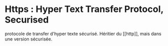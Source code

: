 # Https : Hyper Text Transfer Protocol, Securised
protocole de transfer d'hyper texte sécurisé.
Héritier du [[http]], mais dans une version sécurisée.

